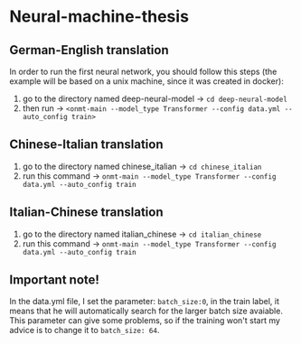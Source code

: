 # Neural-machine-thesis

## German-English translation

In order to run the first neural network, you should follow this steps (the example will be based on a unix machine, since it was created in docker):
1. go to the directory named deep-neural-model -> `cd deep-neural-model`
2. then run -> `<onmt-main --model_type Transformer --config data.yml --auto_config train>`

## Chinese-Italian translation

1. go to the directory named chinese_italian -> `cd chinese_italian`
2. run this command -> `onmt-main --model_type Transformer --config data.yml --auto_config train`

## Italian-Chinese translation

1. go to the directory named italian_chinese -> `cd italian_chinese`
2. run this command -> `onmt-main --model_type Transformer --config data.yml --auto_config train`

## Important note!

In the data.yml file, I set the parameter: `batch_size:0`, in the train label, it means that he will automatically search for the larger batch size avaiable. This parameter can give some problems, so if the training won't start my advice is to change it to `batch_size: 64`.
